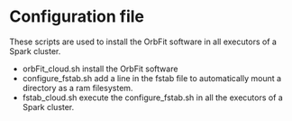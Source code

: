 # Configuration file

These scripts are used to install the OrbFit software in all executors of a Spark cluster.

* orbFit_cloud.sh install the OrbFit software
* configure_fstab.sh add a line in the fstab file to automatically mount a directory as a ram filesystem.
* fstab_cloud.sh execute the configure_fstab.sh in all the executors of a Spark cluster.
